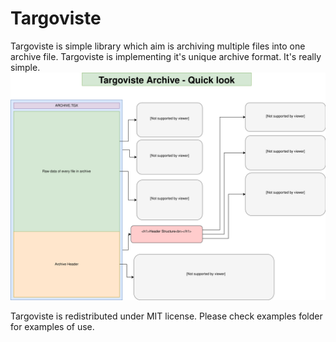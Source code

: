 # Targoviste

Targoviste is simple library which aim is archiving multiple files into one archive file.
Targoviste is implementing it's unique archive format. It's really simple.
![Diagram](https://raw.githubusercontent.com/KrzysztofSzewczyk/Targoviste/master/archiveformat.svg)

Targoviste is redistributed under MIT license. Please check examples folder for examples of use.